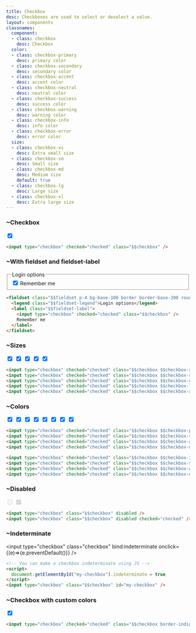 ```yaml
---
title: Checkbox
desc: Checkboxes are used to select or deselect a value.
layout: components
classnames:
  component:
  - class: checkbox
    desc: Checkbox
  color:
  - class: checkbox-primary
    desc: primary color
  - class: checkbox-secondary
    desc: secondary color
  - class: checkbox-accent
    desc: accent color
  - class: checkbox-neutral
    desc: neutral color
  - class: checkbox-success
    desc: success color
  - class: checkbox-warning
    desc: warning color
  - class: checkbox-info
    desc: info color
  - class: checkbox-error
    desc: error color
  size:
  - class: checkbox-xs
    desc: Extra small size
  - class: checkbox-sm
    desc: Small size
  - class: checkbox-md
    desc: Medium size
    default: true
  - class: checkbox-lg
    desc: Large size
  - class: checkbox-xl
    desc: Extra large size
---
```


<script>
  import Component from "$components/Component.svelte"
  import Translate from "$components/Translate.svelte"
  let indeterminate = true;
</script>

### ~Checkbox
<input type="checkbox" checked="checked" class="checkbox" />

```html
<input type="checkbox" checked="checked" class="$$checkbox" />
```


### ~With fieldset and fieldset-label
<fieldset class="fieldset p-4 bg-base-100 border border-base-300 rounded-box w-64">
  <legend class="fieldset-legend">Login options</legend>
  <label class="fieldset-label">
    <input type="checkbox" checked="checked" class="checkbox" />
    Remember me
  </label>
</fieldset>

```html
<fieldset class="$$fieldset p-4 bg-base-100 border border-base-300 rounded-box w-64">
  <legend class="$$fieldset-legend">Login options</legend>
  <label class="$$fieldset-label">
    <input type="checkbox" checked="checked" class="$$checkbox" />
    Remember me
  </label>
</fieldset>
```

### ~Sizes
<input type="checkbox" checked="checked" class="checkbox checkbox-xs" />
<input type="checkbox" checked="checked" class="checkbox checkbox-sm" />
<input type="checkbox" checked="checked" class="checkbox checkbox-md" />
<input type="checkbox" checked="checked" class="checkbox checkbox-lg" />
<input type="checkbox" checked="checked" class="checkbox checkbox-xl" />

```html
<input type="checkbox" checked="checked" class="$$checkbox $$checkbox-xs" />
<input type="checkbox" checked="checked" class="$$checkbox $$checkbox-sm" />
<input type="checkbox" checked="checked" class="$$checkbox $$checkbox-md" />
<input type="checkbox" checked="checked" class="$$checkbox $$checkbox-lg" />
<input type="checkbox" checked="checked" class="$$checkbox $$checkbox-xl" />
```

### ~Colors
<input type="checkbox" checked="checked" class="checkbox checkbox-primary" />
<input type="checkbox" checked="checked" class="checkbox checkbox-secondary" />
<input type="checkbox" checked="checked" class="checkbox checkbox-accent" />
<input type="checkbox" checked="checked" class="checkbox checkbox-neutral" />
<input type="checkbox" checked="checked" class="checkbox checkbox-info" />
<input type="checkbox" checked="checked" class="checkbox checkbox-success" />
<input type="checkbox" checked="checked" class="checkbox checkbox-warning" />
<input type="checkbox" checked="checked" class="checkbox checkbox-error" />

```html
<input type="checkbox" checked="checked" class="$$checkbox $$checkbox-primary" />
<input type="checkbox" checked="checked" class="$$checkbox $$checkbox-secondary" />
<input type="checkbox" checked="checked" class="$$checkbox $$checkbox-accent" />
<input type="checkbox" checked="checked" class="$$checkbox $$checkbox-neutral" />

<input type="checkbox" checked="checked" class="$$checkbox $$checkbox-info" />
<input type="checkbox" checked="checked" class="$$checkbox $$checkbox-success" />
<input type="checkbox" checked="checked" class="$$checkbox $$checkbox-warning" />
<input type="checkbox" checked="checked" class="$$checkbox $$checkbox-error" />
```

### ~Disabled
<input type="checkbox" disabled="disabled" class="checkbox" />
<input type="checkbox" disabled="disabled" class="checkbox" checked="checked" />

```html
<input type="checkbox" class="$$checkbox" disabled />
<input type="checkbox" class="$$checkbox" disabled checked="checked" />
```

### ~Indeterminate
<input type="checkbox" class="checkbox" bind:indeterminate onclick={(e)=>{e.preventDefault()}} />

```html
<!-- You can make a checkbox indeterminate using JS -->
<script>
  document.getElementById("my-checkbox").indeterminate = true
</script>
<input type="checkbox" class="$$checkbox" id="my-checkbox" />
```


### ~Checkbox with custom colors
<input type="checkbox" checked="checked" class="checkbox border-indigo-600 bg-indigo-500 checked:bg-orange-400 checked:text-orange-800 checked:border-orange-500 " />

```html
<input type="checkbox" checked="checked" class="$$checkbox border-indigo-600 bg-indigo-500 checked:bg-orange-400 checked:text-orange-800 checked:border-orange-500 " />
```
